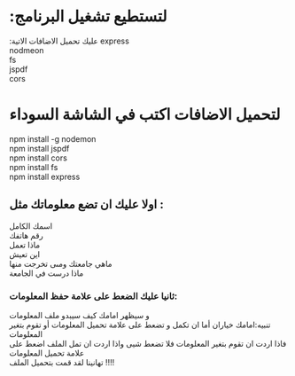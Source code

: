 # :لتستطيع تشغيل البرنامج 
:عليك تحميل الاضافات الاتية
express <br>
nodmeon <br>
fs <br>
jspdf <br>
cors <br>
# لتحميل الاضافات اكتب في الشاشة السوداء <br>
npm install -g nodemon<br>
npm install jspdf<br>
npm install cors<br>
npm install fs<br>
npm install express<br>

## اولا عليك ان تضع معلوماتك مثل :
اسمك الكامل <br>
رقم هاتفك <br>
ماذا تعمل<br>
اين تعيش  <br>
ماهي جامعتك ومىى تخرجت منها  <br>
ماذا درست في الجامعة
### ثانيا عليك الضعط على علامة حفظ المعلومات:<br>
و سيظهر امامك كيف سيبدو ملف المعلومات <br>
 تنبيه:امامك  خياران أما ان تكمل و تضعط على علامة تحميل المعلومات أو تقوم بتغير المعلومات <br>
 فاذا اردت ان تقوم بتغير المعلومات فلا تضعط شيى واذا اردت ان تمل الملف اضعط على علامة  تحميل المعلومات <br>
 تهانينا لقد قمت بتحميل الملف !!!!
 

